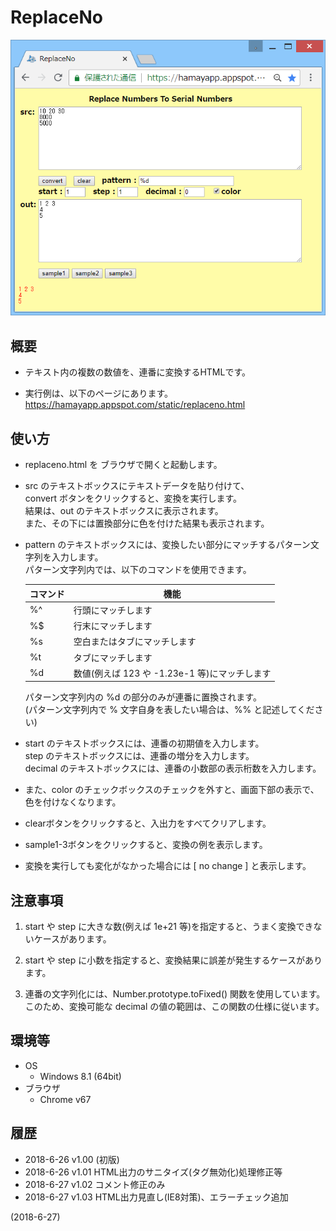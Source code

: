 # ReplaceNo

![image](image.png)

## 概要
- テキスト内の複数の数値を、連番に変換するHTMLです。

- 実行例は、以下のページにあります。  
  https://hamayapp.appspot.com/static/replaceno.html


## 使い方
- replaceno.html を ブラウザで開くと起動します。

- src のテキストボックスにテキストデータを貼り付けて、  
  convert ボタンをクリックすると、変換を実行します。  
  結果は、out のテキストボックスに表示されます。  
  また、その下には置換部分に色を付けた結果も表示されます。

- pattern のテキストボックスには、変換したい部分にマッチするパターン文字列を入力します。  
  パターン文字列内では、以下のコマンドを使用できます。
  
  |<div align="center">コマンド</div>|<div align="center">機能</div>|
  |---|---|
  |%^ |行頭にマッチします                           |
  |%$ |行末にマッチします                           |
  |%s |空白またはタブにマッチします                 |
  |%t |タブにマッチします                           |
  |%d |数値(例えば 123 や -1.23e-1 等)にマッチします|
  
  パターン文字列内の %d の部分のみが連番に置換されます。  
  (パターン文字列内で % 文字自身を表したい場合は、%% と記述してください)

- start のテキストボックスには、連番の初期値を入力します。  
  step のテキストボックスには、連番の増分を入力します。  
  decimal のテキストボックスには、連番の小数部の表示桁数を入力します。

- また、color のチェックボックスのチェックを外すと、画面下部の表示で、色を付けなくなります。

- clearボタンをクリックすると、入出力をすべてクリアします。

- sample1-3ボタンをクリックすると、変換の例を表示します。

- 変換を実行しても変化がなかった場合には [ no change ] と表示します。


## 注意事項
1. start や step に大きな数(例えば 1e+21 等)を指定すると、うまく変換できないケースがあります。

2. start や step に小数を指定すると、変換結果に誤差が発生するケースがあります。

3. 連番の文字列化には、Number.prototype.toFixed() 関数を使用しています。  
   このため、変換可能な decimal の値の範囲は、この関数の仕様に従います。


## 環境等
- OS
  - Windows 8.1 (64bit)
- ブラウザ
  - Chrome v67

## 履歴
- 2018-6-26  v1.00 (初版)
- 2018-6-26  v1.01 HTML出力のサニタイズ(タグ無効化)処理修正等
- 2018-6-27  v1.02 コメント修正のみ
- 2018-6-27  v1.03 HTML出力見直し(IE8対策)、エラーチェック追加


(2018-6-27)
